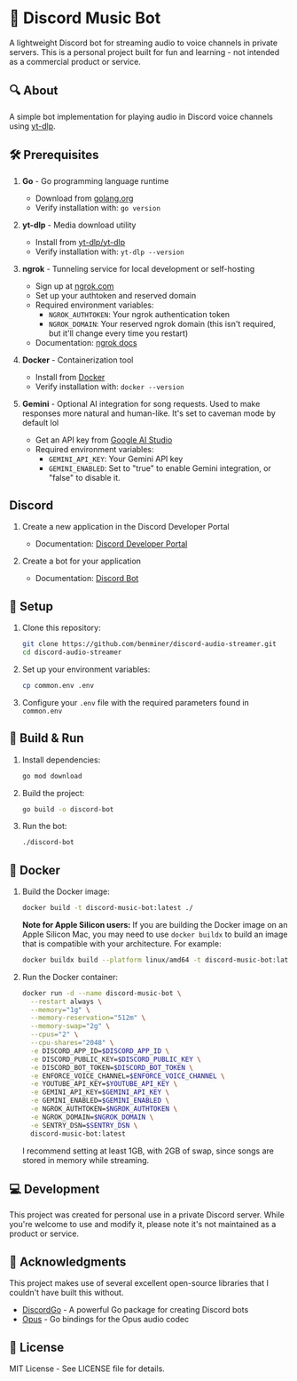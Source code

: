 # 🎵 Discord Music Bot

A lightweight Discord bot for streaming audio to voice channels in private servers. This is a personal project built for fun and learning - not intended as a commercial product or service.

## 🔍 About

A simple bot implementation for playing audio in Discord voice channels using [yt-dlp](https://github.com/yt-dlp/yt-dlp).

## 🛠️ Prerequisites

1. **Go** - Go programming language runtime

   - Download from [golang.org](https://golang.org/dl/)
   - Verify installation with: `go version`

2. **yt-dlp** - Media download utility

   - Install from [yt-dlp/yt-dlp](https://github.com/yt-dlp/yt-dlp)
   - Verify installation with: `yt-dlp --version`

3. **ngrok** - Tunneling service for local development or self-hosting

   - Sign up at [ngrok.com](https://ngrok.com)
   - Set up your authtoken and reserved domain
   - Required environment variables:
     - `NGROK_AUTHTOKEN`: Your ngrok authentication token
     - `NGROK_DOMAIN`: Your reserved ngrok domain (this isn't required, but it'll change every time you restart)
   - Documentation: [ngrok docs](https://ngrok.com/docs)

4. **Docker** - Containerization tool

   - Install from [Docker](https://docs.docker.com/get-docker/)
   - Verify installation with: `docker --version`

5. **Gemini** - Optional AI integration for song requests. Used to make responses more natural and human-like. It's set to caveman mode by default lol

   - Get an API key from [Google AI Studio](https://makersuite.google.com/app/apikey)
   - Required environment variables:
     - `GEMINI_API_KEY`: Your Gemini API key
     - `GEMINI_ENABLED`: Set to "true" to enable Gemini integration, or "false" to disable it.

## Discord

1. Create a new application in the Discord Developer Portal

   - Documentation: [Discord Developer Portal](https://discord.com/developers/applications)

2. Create a bot for your application

   - Documentation: [Discord Bot](https://discord.com/developers/docs/interactions/application-commands#registering-a-command)

## 🚀 Setup

1. Clone this repository:

   ```bash
   git clone https://github.com/benminer/discord-audio-streamer.git
   cd discord-audio-streamer
   ```

2. Set up your environment variables:

   ```bash
   cp common.env .env
   ```

3. Configure your `.env` file with the required parameters found in `common.env`

## 🔨 Build & Run

1. Install dependencies:

   ```bash
   go mod download
   ```

2. Build the project:

   ```bash
   go build -o discord-bot
   ```

3. Run the bot:
   ```bash
   ./discord-bot
   ```

## 🐳 Docker

1.  Build the Docker image:

    ```bash
    docker build -t discord-music-bot:latest ./
    ```

    **Note for Apple Silicon users:** If you are building the Docker image on an Apple Silicon Mac, you may need to use `docker buildx` to build an image that is compatible with your architecture. For example:

    ```bash
    docker buildx build --platform linux/amd64 -t discord-music-bot:latest .
    ```

2.  Run the Docker container:

    ```bash
    docker run -d --name discord-music-bot \
      --restart always \
      --memory="1g" \
      --memory-reservation="512m" \
      --memory-swap="2g" \
      --cpus="2" \
      --cpu-shares="2048" \
      -e DISCORD_APP_ID=$DISCORD_APP_ID \
      -e DISCORD_PUBLIC_KEY=$DISCORD_PUBLIC_KEY \
      -e DISCORD_BOT_TOKEN=$DISCORD_BOT_TOKEN \
      -e ENFORCE_VOICE_CHANNEL=$ENFORCE_VOICE_CHANNEL \
      -e YOUTUBE_API_KEY=$YOUTUBE_API_KEY \
      -e GEMINI_API_KEY=$GEMINI_API_KEY \
      -e GEMINI_ENABLED=$GEMINI_ENABLED \
      -e NGROK_AUTHTOKEN=$NGROK_AUTHTOKEN \
      -e NGROK_DOMAIN=$NGROK_DOMAIN \
      -e SENTRY_DSN=$SENTRY_DSN \
      discord-music-bot:latest
    ```

    I recommend setting at least 1GB, with 2GB of swap, since songs are stored in memory while streaming.

## 💻 Development

This project was created for personal use in a private Discord server. While you're welcome to use and modify it, please note it's not maintained as a product or service.

## 🙏 Acknowledgments

This project makes use of several excellent open-source libraries that I couldn't have built this without.

- [DiscordGo](https://github.com/bwmarrin/discordgo) - A powerful Go package for creating Discord bots
- [Opus](https://gopkg.in/hraban/opus.v2) - Go bindings for the Opus audio codec

## 📝 License

MIT License - See LICENSE file for details.
